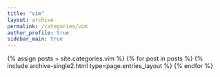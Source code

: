 ```yaml
---
title: "vim"
layout: archive
permalink: /categories/vim
author_profile: true
sidebar_main: true
---
```



{% assign posts = site.categories.vim %}
{% for post in posts %} {% include archive-single2.html type=page.entries_layout %} {% endfor %}